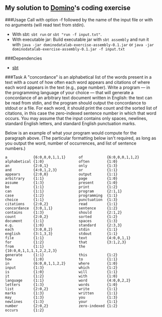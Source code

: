 ## My solution to [Domino](http://www.dominodatalab.com)'s coding exercise
###Usage
Call with option -f followed by the name of the input file or with no arguments (will read text from stdin).
- With sbt: `sbt run` or `sbt "run -f input.txt"`.
- With executable jar: Build executable jar with `sbt assembly` and run it with `java -jar dominodatalab-exercise-assembly-0.1.jar` or `java -jar dominodatalab-exercise-assembly-0.1.jar -f input.txt`

###Dependencies
- [sbt](https://github.com/sbt/sbt)

###Task
A "concordance" is an alphabetical list of the words present in a text with a count of how often each word appears and citations of where each word appears in the text (e.g., page number). Write a program — in the programming language of your choice — that will generate a concordance of an arbitrary text document written in English: the text can be read from stdin, and the program should output the concordance to stdout or a file. For each word, it should print the count and the sorted list of citations, in this case the zero-indexed sentence number in which that word occurs. You may assume that the input contains only spaces, newlines, standard English letters, and standard English punctuation marks.

Below is an example of what your program would compute for the paragraph above. (The particular formatting below isn't required, as long as you output the word, number of occurrences, and list of sentence numbers.)


    a            {6:0,0,0,1,1,1}      of           {6:0,0,0,1,1,2}
    alphabetical {1:0}                often        {1:0}
    an           {2:0,1}              only         {1:3}
    and          {4:0,1,2,3}          or           {1:1}
    appears      {2:0,0}              output       {1:1}
    arbitrary    {1:1}                page         {1:0}
    assume       {1:3}                present      {1:0}
    be           {1:1}                print        {1:2}
    can          {1:1}                program      {2:1,1}
    case         {1:2}                programming  {1:1}
    choice       {1:1}                punctuation  {1:3}
    citations    {2:0,2}              read         {1:1}
    concordance  {3:0,1,1}            sentence     {1:2}
    contains     {1:3}                should       {2:1,2}
    count        {2:0,2}              sorted       {1:2}
    document     {1:1}                spaces       {1:3}
    e.g.         {1:0}                standard     {2:3,3}
    each         {3:0,0,2}            stdin        {1:1}
    english      {3:1,3,3}            stdout       {1:1}
    file         {1:1}                text         {4:0,0,1,1}
    for          {1:2}                that         {3:1,2,3}
    from         {1:1}                the          {10:0,0,1,1,1,1,2,2,2,3}
    generate     {1:1}                this         {1:2}
    how          {1:0}                to           {1:1}
    in           {6:0,0,1,1,2,2}      where        {1:0}
    input        {1:3}                which        {1:2}
    is           {1:0}                will         {1:1}
    it           {1:2}                with         {1:0}
    language     {1:1}                word         {4:0,0,2,2}
    letters      {1:3}                words        {1:0}
    list         {2:0,2}              write        {1:1}
    marks        {1:3}                written      {1:1}
    may          {1:3}                you          {1:3}
    newlines     {1:3}                your         {1:1}
    number       {2:0,2}              zero-indexed {1:2}
    occurs       {1:2}            
